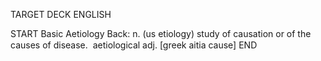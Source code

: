 TARGET DECK
ENGLISH

START
Basic
Aetiology
Back: n. (us etiology) study of causation or of the causes of disease.  aetiological adj. [greek aitia cause]
END
